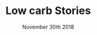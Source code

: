 ---
layout: ampstory
title: Low carb Stories
date: November 30th 2018
cover:
   title: Receitas Deliciosas Low Carb
   subtitle: <h3>Vem ver...</h3>
   background: https://docelowcarb.com.br/uploads/dieta-low-cabr-estilo-vida.jpg
   bottom: <p>⚡</p>
pages: 
 - page-number: 1
   layout: thirds
   top: <h1>Low carb Low carb 🔥 Alimentos permitidos</h1>
   bottom: Vem ver os alimentos permitidos na Low Carb, hummm!
   background: https://docelowcarb.com.br/uploads/alimentos-permitidos-low-carb-keto-paleo.jpg
   cta:
      link: https://docelowcarb.com.br/lowcarb/2018/11/28/dieta-low-carb-alimentos-permitidos/
      text: Alimentos permitidos na Low Carb
 - page-number: 2
   layout: thirds
   top: <h1>Panquecas Low Carb para Café da Manhã</h1>
   middle: <h2>What 🔥</h2>
   background: https://docelowcarb.com.br/uploads/panqueca-low-carb-de-soja.jpg
   cta:
      link: https://docelowcarb.com.br/panquecas/2018/02/22/panquecas-low-carb/
      text: Receita de Panqueca Low Carb
 - page-number: 3
   layout: thirds
   top: <h1>Quiche Low Carb de Bacon com Alho Poró</h2>
   middle: <h2>Perfeita para o Natal</h2>
   background: https://docelowcarb.com.br/uploads/quiche-low-carb-bacon-alho-poro.jpg
   cta:
      link: https://docelowcarb.com.br/receitas/2018/12/03/quiche-low-carb-de-bacon-com-alho-poro/
      text: Receita de Quiche Low Carb

 - page-number: 4
   layout: thirds
   top: <h2>🔥 Low Carb não é só cetogênica. Você sabe a diferença?</h2>
   middle: “Quando falamos sobre dieta low carb nem sempre estamos falando em uma dieta cetogênica, mas sempre que falamos em dieta cetogênica estamos falando de uma dieta low carb. Ficou confuso? Calma, vou tentar explicar. Clica aqui 👇”
   cta:
      link: https://docelowcarb.com.br/2018/02/24/dieta-low-carb-e-dieta-cetogenica/
      text: Dieta Low Carb e Dieta Cetogênica
   textcolor: red
---